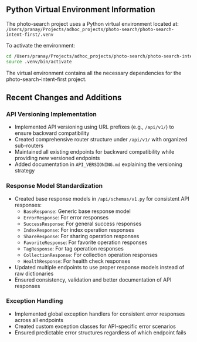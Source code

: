 ## Python Virtual Environment Information

The photo-search project uses a Python virtual environment located at:
`/Users/pranay/Projects/adhoc_projects/photo-search/photo-search-intent-first/.venv`

To activate the environment:
```bash
cd /Users/pranay/Projects/adhoc_projects/photo-search/photo-search-intent-first
source .venv/bin/activate
```

The virtual environment contains all the necessary dependencies for the photo-search-intent-first project.

## Recent Changes and Additions

### API Versioning Implementation
- Implemented API versioning using URL prefixes (e.g., `/api/v1/`) to ensure backward compatibility
- Created comprehensive router structure under `/api/v1/` with organized sub-routers
- Maintained all existing endpoints for backward compatibility while providing new versioned endpoints
- Added documentation in `API_VERSIONING.md` explaining the versioning strategy

### Response Model Standardization 
- Created base response models in `/api/schemas/v1.py` for consistent API responses:
  - `BaseResponse`: Generic base response model
  - `ErrorResponse`: For error responses
  - `SuccessResponse`: For general success responses
  - `IndexResponse`: For index operation responses
  - `ShareResponse`: For sharing operation responses
  - `FavoriteResponse`: For favorite operation responses
  - `TagResponse`: For tag operation responses
  - `CollectionResponse`: For collection operation responses
  - `HealthResponse`: For health check responses
- Updated multiple endpoints to use proper response models instead of raw dictionaries
- Ensured consistency, validation and better documentation of API responses

### Exception Handling
- Implemented global exception handlers for consistent error responses across all endpoints
- Created custom exception classes for API-specific error scenarios
- Ensured predictable error structures regardless of which endpoint fails